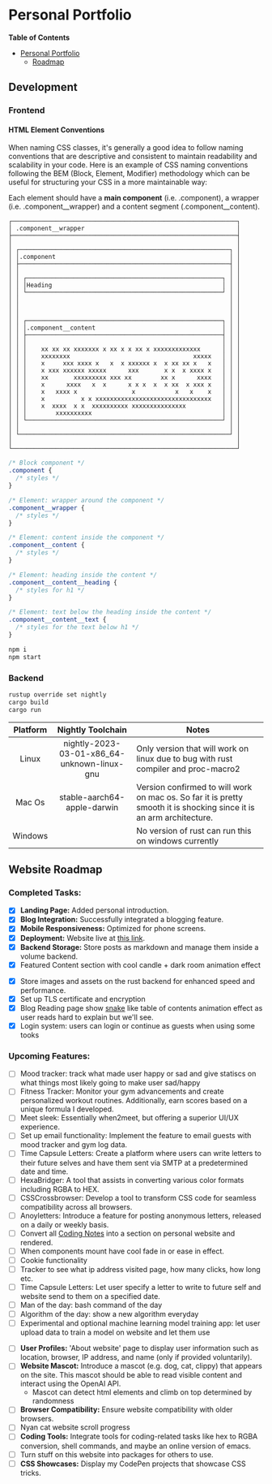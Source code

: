 # Personal Portfolio

<!-- markdown-toc start - Don't edit this section. Run M-x markdown-toc-refresh-toc -->

**Table of Contents**

- [Personal Portfolio](#personal-portfolio)
  - [Roadmap](#roadmap)

<!-- markdown-toc end -->
  

## Development

### Frontend

#### HTML Element Conventions
When naming CSS classes, it's generally a good idea to follow naming conventions that are descriptive and consistent to maintain readability and scalability in your code. Here is an example of CSS naming conventions following the BEM (Block, Element, Modifier) methodology which can be useful for structuring your CSS in a more maintainable way:

Each element should have a **main component** (i.e. .component), a wrapper (i.e. .component__wrapper) and a content segment (.component__content).

```
┌──────────────────────────────────────────────────────────────┐
│ .component__wrapper                                          │
├──────────────────────────────────────────────────────────────┤
│                                                              │
│ ┌──────────────────────────────────────────────────────────┐ │
│ │.component                                                │ │
│ ├──────────────────────────────────────────────────────────┤ │
│ │                                                          │ │
│ │ ┌──────────────────────────────────────────────────────┐ │ │
│ │ │Heading                                               │ │ │
│ │ └──────────────────────────────────────────────────────┘ │ │
│ │                                                          │ │
│ │                                                          │ │
│ │                                                          │ │
│ │ ┌──────────────────────────────────────────────────────┐ │ │
│ │ │.component__content                                   │ │ │
│ │ ├──────────────────────────────────────────────────────┤ │ │
│ │ │                                                      │ │ │
│ │ │    xx xx xx xxxxxxx x xx x x xx x xxxxxxxxxxxxx      │ │ │
│ │ │    xxxxxxxx                                  xxxxx   │ │ │
│ │ │    x     xxx xxxx x   x  x xxxxxx x  x xx xx x   x   │ │ │
│ │ │    x xxx xxxxxx xxxxx      xxx       x x  x xxxx x   │ │ │
│ │ │    xx       xxxxxxxxx xxx xx        xx x      xxxx   │ │ │
│ │ │    x      xxxx   x  x      x x x  x  x xx  x xxx x   │ │ │
│ │ │    x   xxxx x               x           x   x    x   │ │ │
│ │ │    x          x x xxxxxxxxxxxxxxxxxxxxxxxxxxxxxxxx   │ │ │
│ │ │    x  xxxx  x x  xxxxxxxxxx xxxxxxxxxxxxxxx          │ │ │
│ │ │        xxxxxxxxxx                                    │ │ │
│ │ └──────────────────────────────────────────────────────┘ │ │
│ │                                                          │ │
│ └──────────────────────────────────────────────────────────┘ │
│                                                              │
└──────────────────────────────────────────────────────────────┘
```

```css
/* Block component */
.component {
  /* styles */
}

/* Element: wrapper around the component */
.component__wrapper {
  /* styles */
}

/* Element: content inside the component */
.component__content {
  /* styles */
}

/* Element: heading inside the content */
.component__content__heading {
  /* styles for h1 */
}

/* Element: text below the heading inside the content */
.component__content__text {
  /* styles for the text below h1 */
}

```


```sh
npm i
npm start
```

### Backend

```sh
rustup override set nightly
cargo build
cargo run
```

| Platform | Nightly Toolchain                           | Notes                                                                                                                |
|:--------:|:-------------------------------------------:|----------------------------------------------------------------------------------------------------------------------|
| Linux    | nightly-2023-03-01-x86_64-unknown-linux-gnu | Only version that will work on linux due to bug with rust compiler and proc-macro2                                   |
| Mac Os   | stable-aarch64-apple-darwin                 | Version confirmed to will work on mac os. So far it is pretty smooth it is shocking since it is an arm architecture. |
| Windows  |                                             | No version of rust can run this on windows currently                                                                 |


## Website Roadmap

### Completed Tasks:
- [x] **Landing Page:** Added personal introduction.
- [x] **Blog Integration:** Successfully integrated a blogging feature.
- [x] **Mobile Responsiveness:** Optimized for phone screens.
- [x] **Deployment:** Website live at [this link](http://170.64.250.107/).
- [x] **Backend Storage:** Store posts as markdown and manage them inside a volume backend.
- [x] Featured Content section with cool candle + dark room animation effect
* [x] Store images and assets on the rust backend for enhanced speed and performance.
* [x] Set up TLS certificate and encryption
* [x] Blog Reading page show [snake](https://lab.hakim.se/progress-nav/#dev ) like table of contents animation effect as user reads hard to explain but we'll see.
* [x] Login system: users can login or continue as guests when using some tooks

### Upcoming Features:
* [ ] Mood tracker: track what made user happy or sad and give statiscs on what things most likely going to make user sad/happy
* [ ] Fitness Tracker: Monitor your gym advancements and create personalized workout routines. Additionally, earn scores based on a unique formula I developed.
* [ ] Meet sleek: Essentially when2meet, but offering a superior UI/UX experience.
* [ ] Set up email functionality: Implement the feature to email guests with mood tracker and gym log data.
* [ ] Time Capsule Letters: Create a platform where users can write letters to their future selves and have them sent via SMTP at a predetermined date and time.
* [ ] HexaBridger: A tool that assists in converting various color formats including RGBA to HEX.
* [ ] CSSCrossbrowser: Develop a tool to transform CSS code for seamless compatibility across all browsers.
* [ ] Anoyletters: Introduce a feature for posting anonymous letters, released on a daily or weekly basis.
* [ ] Convert all [Coding Notes](https://github.com/luyangliuable/coding-notes ) into a section on personal website and rendered.
* [ ] When components mount have cool fade in or ease in effect.
* [ ] Cookie functionality
* [ ] Tracker to see what ip address visited page, how many clicks, how long etc.
* [ ] Time Capsule Letters: Let user specify a letter to write to future self and website send to them on a specified date.
* [ ] Man of the day: bash command of the day
* [ ] Algorithm of the day: show a new algorithm everyday
* [ ] Experimental and optional machine learning model training app: let user upload data to train a model on website and let them use
- [ ] **User Profiles:** 'About website' page to display user information such as location, browser, IP address, and name (only if provided voluntarily).
- [ ] **Website Mascot:** Introduce a mascot (e.g. dog, cat, clippy) that appears on the site. This mascot should be able to read visible content and interact using the OpenAI API.
  * Mascot can detect html elements and climb on top determined by randomness
- [ ] **Browser Compatibility:** Ensure website compatibility with older browsers.
- [ ] Nyan cat website scroll progress
- [ ] **Coding Tools:** Integrate tools for coding-related tasks like hex to RGBA conversion, shell commands, and maybe an online version of emacs.
- [ ] Turn stuff on this website into packages for others to use.
- [ ] **CSS Showcases:** Display my CodePen projects that showcase CSS tricks.
